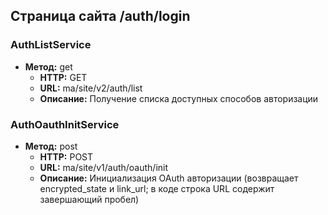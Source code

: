 ## Страница сайта /auth/login

### AuthListService
- **Метод:** get
  - **HTTP:** GET
  - **URL:** ma/site/v2/auth/list
  - **Описание:** Получение списка доступных способов авторизации

### AuthOauthInitService
- **Метод:** post
  - **HTTP:** POST
  - **URL:** ma/site/v1/auth/oauth/init 
  - **Описание:** Инициализация OAuth авторизации (возвращает encrypted_state и link_url; в коде строка URL содержит завершающий пробел)

